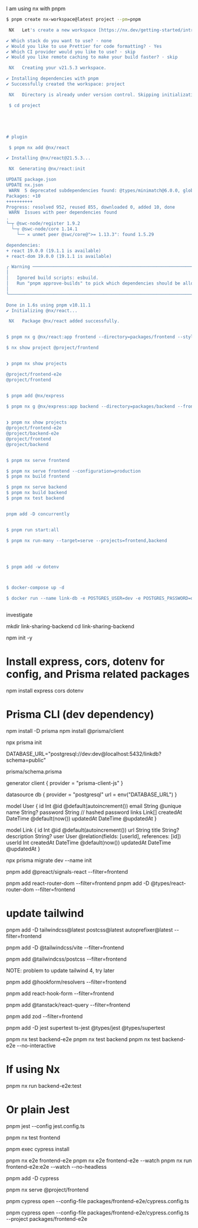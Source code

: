 I am using nx with pnpm

```bash
$ pnpm create nx-workspace@latest project --pm=pnpm

 NX   Let's create a new workspace [https://nx.dev/getting-started/intro]

✔ Which stack do you want to use? · none
✔ Would you like to use Prettier for code formatting? · Yes
✔ Which CI provider would you like to use? · skip
✔ Would you like remote caching to make your build faster? · skip

 NX   Creating your v21.5.3 workspace.

✔ Installing dependencies with pnpm
✔ Successfully created the workspace: project

 NX   Directory is already under version control. Skipping initialization of git.

 $ cd project





# plugin

 $ pnpm nx add @nx/react

✔ Installing @nx/react@21.5.3...

 NX  Generating @nx/react:init

UPDATE package.json
UPDATE nx.json
 WARN  5 deprecated subdependencies found: @types/minimatch@6.0.0, glob@7.2.3, glob@8.1.0, inflight@1.0.6, stable@0.1.8
Packages: +10
++++++++++
Progress: resolved 952, reused 855, downloaded 0, added 10, done
 WARN  Issues with peer dependencies found
.
└─┬ @swc-node/register 1.9.2
  └─┬ @swc-node/core 1.14.1
    └── ✕ unmet peer @swc/core@">= 1.13.3": found 1.5.29

dependencies:
+ react 19.0.0 (19.1.1 is available)
+ react-dom 19.0.0 (19.1.1 is available)

╭ Warning ───────────────────────────────────────────────────────────────────────────────────╮
│                                                                                            │
│   Ignored build scripts: esbuild.                                                          │
│   Run "pnpm approve-builds" to pick which dependencies should be allowed to run scripts.   │
│                                                                                            │
╰────────────────────────────────────────────────────────────────────────────────────────────╯

Done in 1.6s using pnpm v10.11.1
✔ Initializing @nx/react...

 NX   Package @nx/react added successfully.


$ pnpm nx g @nx/react:app frontend --directory=packages/frontend --style=tailwind

$ nx show project @project/frontend


❯ pnpm nx show projects

@project/frontend-e2e
@project/frontend


$ pnpm add @nx/express

$ pnpm nx g @nx/express:app backend --directory=packages/backend --frontend-project=@project/frontend
 

❯ pnpm nx show projects
@project/frontend-e2e
@project/backend-e2e
@project/frontend
@project/backend


$ pnpm nx serve frontend

$ pnpm nx serve frontend --configuration=production
$ pnpm nx build frontend

$ pnpm nx serve backend
$ pnpm nx build backend
$ pnpm nx test backend


pnpm add -D concurrently


$ pnpm run start:all

$ pnpm nx run-many --target=serve --projects=frontend,backend




$ pnpm add -w dotenv



$ docker-compose up -d

$ docker run --name link-db -e POSTGRES_USER=dev -e POSTGRES_PASSWORD=dev -e POSTGRES_DB=linkdb -p 5432:5432 -d postgres



 ```


 investigate

 mkdir link-sharing-backend
cd link-sharing-backend

npm init -y

# Install express, cors, dotenv for config, and Prisma related packages
npm install express cors dotenv

# Prisma CLI (dev dependency)
npm install -D prisma
npm install @prisma/client



npx prisma init

DATABASE_URL="postgresql://dev:dev@localhost:5432/linkdb?schema=public"


prisma/schema.prisma

generator client {
  provider = "prisma-client-js"
}

datasource db {
  provider = "postgresql"
  url      = env("DATABASE_URL")
}

model User {
  id        Int      @id @default(autoincrement())
  email     String   @unique
  name      String?
  password  String   // hashed password
  links     Link[]
  createdAt DateTime @default(now())
  updatedAt DateTime @updatedAt
}

model Link {
  id        Int      @id @default(autoincrement())
  url       String
  title     String?
  description String?
  user      User     @relation(fields: [userId], references: [id])
  userId    Int
  createdAt DateTime @default(now())
  updatedAt DateTime @updatedAt
}


npx prisma migrate dev --name init


pnpm add @preact/signals-react --filter=frontend

pnpm add react-router-dom --filter=frontend
pnpm add -D @types/react-router-dom --filter=frontend


# update tailwind
pnpm add -D tailwindcss@latest postcss@latest autoprefixer@latest --filter=frontend


pnpm add -D @tailwindcss/vite --filter=frontend

pnpm add @tailwindcss/postcss --filter=frontend


NOTE: problem to update tailwind 4, try later

pnpm add @hookform/resolvers --filter=frontend

pnpm add react-hook-form --filter=frontend

pnpm add @tanstack/react-query --filter=frontend

pnpm add zod --filter=frontend



pnpm add -D jest supertest ts-jest @types/jest @types/supertest


pnpm nx test backend-e2e
pnpm nx test backend
pnpm nx test backend-e2e --no-interactive


# If using Nx
pnpm nx run backend-e2e:test

# Or plain Jest
pnpm jest --config jest.config.ts



pnpm nx test frontend


pnpm exec cypress install

pnpm nx e2e frontend-e2e
pnpm nx e2e frontend-e2e --watch
pnpm nx run frontend-e2e:e2e --watch --no-headless







pnpm add -D cypress

pnpm nx serve @project/frontend

pnpm cypress open --config-file packages/frontend-e2e/cypress.config.ts

pnpm cypress open --config-file packages/frontend-e2e/cypress.config.ts --project packages/frontend-e2e






